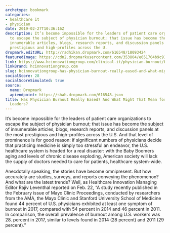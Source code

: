 ```yaml
---
archetype: bookmark
categories:
- healthcare it
- physician
date: 2019-02-27T10:36:16Z
description: It’s become impossible for the leaders of patient care organizations
  to escape the subject of physician burnout; that issue has become the subject of
  innumerable articles, blogs, research reports, and discussion panels at the most
  prestigious and high-profiles across the U.
dropmark.editURL: http://radhikan.dropmark.com/616548/18093424
featuredImage: https://cdn2.dropmarkusercontent.com/353804/e651704b9c914ccbfd44ad8a7fd1430b5860b971a14f3799d5789a79b15d6485/thumbnail/bigstock_Young_handsome_doctor_man_over_282320125_frustration.5c74688.jpg?Expires=1557430063&Signature=Wze1h6yeVtScL67j6zgxmlSbWRrciJ9cioeNHaALyy9tfEmTJW0YLG9m9xuKHO4keUJlsnT3QKF-FDUWvgS3j~xIBC5Qe5vW9zNM2HcK5JksfMLqLpmXu-vKX9RWUHgt0EJBozWIA4Bbp6MRA~FjWW3WWXeXg8nkcDuDtQjNs~CatflwVmQmrBpJTyha75PEd0q~yjq2Dd6GdQdIxA2UXjtCmwN92POZSFKIWTapQgQQV3ZX1swSc8ILiXuTmeYbWNo0N~SXYfXeAcoQlUkFfkbfm9pjSFl3V9TYS9G4oJ9VVtTriyzkzoNsbpXRN7tXjdzfXZCJK3rN6zr4a1HCsw__&Key-Pair-Id=APKAITQYWVEN757ZA4KQ
link: https://www.hcinnovationgroup.com/clinical-it/physician-burnout/blog/21069855/has-physician-burnout-really-eased-and-what-might-that-mean-for-health-it-leaders
linkBrand: hcinnovationgroup.com
slug: hcinnovationgroup-has-physician-burnout-really-eased-and-what-might-that-mean-for-health-it-leaders
socialScore: 28
socialScoreSimulated: true
source:
  name: Dropmark
  apiendpoint: https://shah.dropmark.com/616548.json
title: Has Physician Burnout Really Eased? And What Might That Mean for Health IT
  Leaders?
---
```

It’s become impossible for the leaders of patient care organizations to escape the subject of physician burnout; that issue has become the subject of innumerable articles, blogs, research reports, and discussion panels at the most prestigious and high-profiles across the U.S. And that level of prominence is for good reason: if significant numbers of physicians decide that practicing medicine is simply too stressful an endeavor, the U.S. healthcare system is headed for a real disaster: with the Baby Boomers aging and levels of chronic disease exploding, American society will lack the supply of doctors needed to care for patients, healthcare system-wide.

Anecdotally speaking, the stories have become omnipresent. But how accurately are studies, surveys, and reports conveying the phenomenon? And what are the latest trends? Well, as Healthcare Innovation Managing Editor Rajiv Leventhal reported on Feb. 22, “A study recently published in the February issue of Mayo Clinic Proceedings, conducted by researchers from the AMA, the Mayo Clinic and Stanford University School of Medicine found 44 percent of U.S. physicians exhibited at least one symptom of burnout in 2017, compared with 54 percent in 2014 and 46 percent in 2011. In comparison, the overall prevalence of burnout among U.S. workers was 28. percent in 2017, similar to levels found in 2014 (28 percent) and 2011 (29 percent).”

